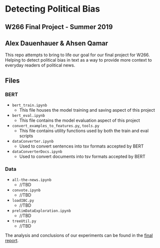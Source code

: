 # Detecting Political Bias
## W266 Final Project - Summer 2019
## Alex Dauenhauer & Ahsen Qamar

This repo attempts to bring to life our goal for our final project for W266. Helping to detect political bias in text as a way to provide more context to everyday readers of political news.

## Files
### BERT
  - `bert_train.ipynb`
    - This file houses the model training and saving aspect of this project
  - `bert_eval.ipynb`
    - This file contains the model evaluation aspect of this project
  - `convert_examples_to_features.py`, `tools.py`
    - This file contains utility functions used by both the train and eval scripts
  - `dataConverter.ipynb`
    - Used to convert sentences into tsv formats accepted by BERT
  - `dataConverterDocs.ipynb`
    - Used to convert documents into tsv formats accepted by BERT
    
### Data
  - `all-the-news.ipynb`
    - //TBD
  - `convote.ipynb`
    - //TBD
  - `loadIBC.py`
    - //TBD
  - `prelimDataExploration.ipynb`
    - //TBD
  - `treeUtil.py`
    - //TBD
    
The analysis and conclusions of our experiments can be found in the [final report](https://github.com/ahsenq/w266_final_project/blob/master/PoliticalBias_finalReport/Political%20Bias%20Detection%20with%20BERT.pdf).
